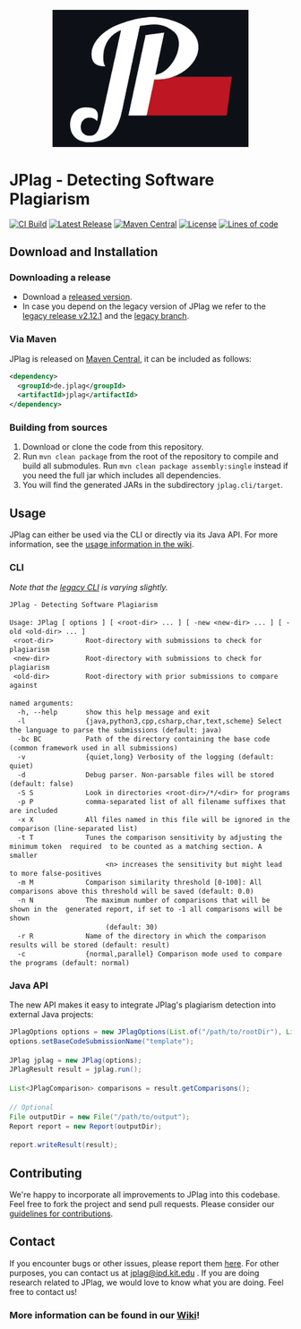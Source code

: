 <p align="center"> 
	<img alt="JPlag logo" src="jplag/src/main/resources/de/jplag/reporting/data/logo-dark.png" width="350">
</p>

# JPlag - Detecting Software Plagiarism
[![CI Build](https://github.com/jplag/jplag/actions/workflows/maven.yml/badge.svg)](https://github.com/jplag/jplag/actions/workflows/maven.yml)
[![Latest Release](https://img.shields.io/github/release/jplag/jplag.svg)](https://github.com/jplag/jplag/releases/latest)
[![Maven Central](https://maven-badges.herokuapp.com/maven-central/de.jplag/jplag/badge.svg)](https://maven-badges.herokuapp.com/maven-central/de.jplag/jplag)
[![License](https://img.shields.io/github/license/jplag/jplag.svg)](https://github.com/jplag/jplag/blob/master/LICENSE)
[![Lines of code](https://img.shields.io/tokei/lines/github/jplag/jplag)](https://github.com/jplag/jplag/graphs/contributors)

## Download and Installation

### Downloading a release
* Download a [released version](https://github.com/jplag/jplag/releases).
* In case you depend on the legacy version of JPlag we refer to the [legacy release v2.12.1](https://github.com/jplag/jplag/releases/tag/v2.12.1-SNAPSHOT) and the [legacy branch](https://github.com/jplag/jplag/tree/legacy).

### Via Maven
JPlag is released on [Maven Central](https://search.maven.org/search?q=de.jplag), it can be included as follows:
```xml
<dependency>
  <groupId>de.jplag</groupId>
  <artifactId>jplag</artifactId>
</dependency>
```

### Building from sources 
1. Download or clone the code from this repository.
2. Run `mvn clean package` from the root of the repository to compile and build all submodules.
   Run `mvn clean package assembly:single` instead if you need the full jar which includes all dependencies.
5. You will find the generated JARs in the subdirectory `jplag.cli/target`.

## Usage
JPlag can either be used via the CLI or directly via its Java API. For more information, see the [usage information in the wiki](https://github.com/jplag/JPlag/wiki/1.-How-to-Use-JPlag).

### CLI
*Note that the [legacy CLI](https://github.com/jplag/jplag/blob/legacy/README.md) is varying slightly.*

```
JPlag - Detecting Software Plagiarism

Usage: JPlag [ options ] [ <root-dir> ... ] [ -new <new-dir> ... ] [ -old <old-dir> ... ]
 <root-dir>        Root-directory with submissions to check for plagiarism
 <new-dir>         Root-directory with submissions to check for plagiarism
 <old-dir>         Root-directory with prior submissions to compare against

named arguments:
  -h, --help       show this help message and exit
  -l               {java,python3,cpp,csharp,char,text,scheme} Select the language to parse the submissions (default: java)
  -bc BC           Path of the directory containing the base code (common framework used in all submissions)
  -v               {quiet,long} Verbosity of the logging (default: quiet)
  -d               Debug parser. Non-parsable files will be stored (default: false)
  -S S             Look in directories <root-dir>/*/<dir> for programs
  -p P             comma-separated list of all filename suffixes that are included
  -x X             All files named in this file will be ignored in the comparison (line-separated list)
  -t T             Tunes the comparison sensitivity by adjusting the minimum token  required  to be counted as a matching section. A smaller
                        <n> increases the sensitivity but might lead to more false-positives
  -m M             Comparison similarity threshold [0-100]: All comparisons above this threshold will be saved (default: 0.0)
  -n N             The maximum number of comparisons that will be shown in the  generated report, if set to -1 all comparisons will be shown
                        (default: 30)
  -r R             Name of the directory in which the comparison results will be stored (default: result)
  -c               {normal,parallel} Comparison mode used to compare the programs (default: normal)
```

### Java API

The new API makes it easy to integrate JPlag's plagiarism detection into external Java projects:

```java
JPlagOptions options = new JPlagOptions(List.of("/path/to/rootDir"), List.of(), LanguageOption.JAVA);
options.setBaseCodeSubmissionName("template");

JPlag jplag = new JPlag(options);
JPlagResult result = jplag.run();

List<JPlagComparison> comparisons = result.getComparisons();

// Optional
File outputDir = new File("/path/to/output");
Report report = new Report(outputDir);

report.writeResult(result);
```

## Contributing
We're happy to incorporate all improvements to JPlag into this codebase. Feel free to fork the project and send pull requests.
Please consider our [guidelines for contributions](https://github.com/jplag/JPlag/wiki/2.-Contributing-to-JPlag).

## Contact
If you encounter bugs or other issues, please report them [here](https://github.com/jplag/jplag/issues).
For other purposes, you can contact us at jplag@ipd.kit.edu .
If you are doing research related to JPlag, we would love to know what you are doing. Feel free to contact us!

### More information can be found in our [Wiki](https://github.com/jplag/JPlag/wiki)!
